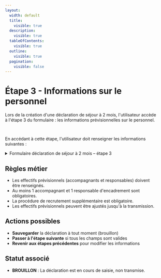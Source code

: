 ```yaml
---
layout:
  width: default
  title:
    visible: true
  description:
    visible: true
  tableOfContents:
    visible: true
  outline:
    visible: true
  pagination:
    visible: false
---
```


# Étape 3 - Informations sur le personnel

Lors de la création d'une déclaration de séjour à 2 mois, l'utilisateur accède à l'étape 3 du formulaire : les informations prévisionnelles sur le personnel.

<figure><img src="../../../.gitbook/assets/Formulaire déclaration de séjour à 2 mois – étape 4.png" alt=""><figcaption></figcaption></figure>

En accédant à cette étape, l'utilisateur doit renseigner les informations suivantes :

<details>

<summary>Formulaire déclaration de séjour à 2 mois – étape 3</summary>

{% include "../../../.gitbook/includes/formulaire-declaration-de-sejour-etape-3.md" %}

</details>

## Règles métier

* Les effectifs prévisionnels (accompagnants et responsables) doivent être renseignés.
* Au moins 1 accompagnant et 1 responsable d'encadrement sont obligatoires.
* La procédure de recrutement supplémentaire est obligatoire.
* Les effectifs prévisionnels peuvent être ajustés jusqu'à la transmission.

## Actions possibles

* **Sauvegarder** la déclaration à tout moment (brouillon)
* **Passer à l'étape suivante** si tous les champs sont valides
* **Revenir aux étapes précédentes** pour modifier les informations

## Statut associé

* **BROUILLON** : La déclaration est en cours de saisie, non transmise.
